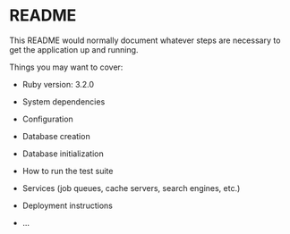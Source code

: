 # README

This README would normally document whatever steps are necessary to get the
application up and running.

Things you may want to cover:

* Ruby version: 3.2.0

* System dependencies

* Configuration

* Database creation

* Database initialization

* How to run the test suite

* Services (job queues, cache servers, search engines, etc.)

* Deployment instructions

* ...
